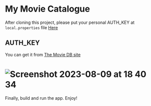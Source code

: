 # My Movie Catalogue

After cloning this project, please put your personal AUTH_KEY at `local.properties` file [Here](https://github.com/denisyordanp/MyMovieCatalogueKtx/blob/master/local.properties)

## AUTH_KEY

You can get it from [The Movie DB site](https://www.themoviedb.org/settings/api)

![Screenshot 2023-08-09 at 18 40 34](https://github.com/denisyordanp/MyMovieCatalogueKtx/assets/48426396/df532e8b-1319-4f4b-872e-c69bf62e642b)
===
Finally, build and run the app. Enjoy!
